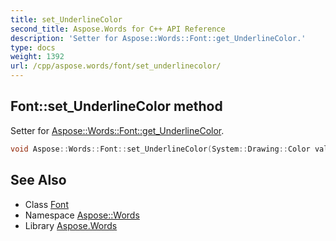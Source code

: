 ```yaml
---
title: set_UnderlineColor
second_title: Aspose.Words for C++ API Reference
description: 'Setter for Aspose::Words::Font::get_UnderlineColor.'
type: docs
weight: 1392
url: /cpp/aspose.words/font/set_underlinecolor/
---
```

## Font::set_UnderlineColor method


Setter for [Aspose::Words::Font::get_UnderlineColor](../get_underlinecolor/).

```cpp
void Aspose::Words::Font::set_UnderlineColor(System::Drawing::Color value)
```

## See Also

* Class [Font](../)
* Namespace [Aspose::Words](../../)
* Library [Aspose.Words](../../../)
